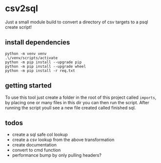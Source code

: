 # csv2sql
 
Just a small module build to convert a directory of csv targets to a psql create script! 

## install dependencies

```console
python -m venv venv
.\/venv/scripts/activate
python -m pip install --upgrade pip
python -m pip install --upgrade wheel
python -m pip install -r req.txt

```

## getting started

To use this tool just create a folder in the root of this project called `imports`, by placing one or many files in this dir you can then run the script. After running the script youll see a new file created called finished sql. 

## todos

- create a sql safe col lookup
- create a csv lookup from the above transformation
- create documentation
- convert to cmd function
- performance bump by only pulling headers?
